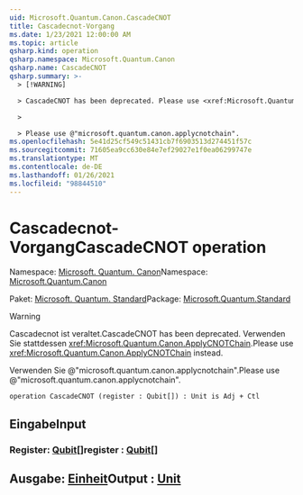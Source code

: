 ```yaml
---
uid: Microsoft.Quantum.Canon.CascadeCNOT
title: Cascadecnot-Vorgang
ms.date: 1/23/2021 12:00:00 AM
ms.topic: article
qsharp.kind: operation
qsharp.namespace: Microsoft.Quantum.Canon
qsharp.name: CascadeCNOT
qsharp.summary: >-
  > [!WARNING]

  > CascadeCNOT has been deprecated. Please use <xref:Microsoft.Quantum.Canon.ApplyCNOTChain> instead.

  >

  > Please use @"microsoft.quantum.canon.applycnotchain".
ms.openlocfilehash: 5e41d25cf549c51431cb7f6903513d274451f57c
ms.sourcegitcommit: 71605ea9cc630e84e7ef29027e1f0ea06299747e
ms.translationtype: MT
ms.contentlocale: de-DE
ms.lasthandoff: 01/26/2021
ms.locfileid: "98844510"
---
```

# <a name="cascadecnot-operation"></a><span data-ttu-id="a3c6b-102">Cascadecnot-Vorgang</span><span class="sxs-lookup"><span data-stu-id="a3c6b-102">CascadeCNOT operation</span></span>

<span data-ttu-id="a3c6b-103">Namespace: [Microsoft. Quantum. Canon](xref:Microsoft.Quantum.Canon)</span><span class="sxs-lookup"><span data-stu-id="a3c6b-103">Namespace: [Microsoft.Quantum.Canon](xref:Microsoft.Quantum.Canon)</span></span>

<span data-ttu-id="a3c6b-104">Paket: [Microsoft. Quantum. Standard](https://nuget.org/packages/Microsoft.Quantum.Standard)</span><span class="sxs-lookup"><span data-stu-id="a3c6b-104">Package: [Microsoft.Quantum.Standard](https://nuget.org/packages/Microsoft.Quantum.Standard)</span></span>


> [!WARNING]
> <span data-ttu-id="a3c6b-105">Cascadecnot ist veraltet.</span><span class="sxs-lookup"><span data-stu-id="a3c6b-105">CascadeCNOT has been deprecated.</span></span> <span data-ttu-id="a3c6b-106">Verwenden Sie stattdessen <xref:Microsoft.Quantum.Canon.ApplyCNOTChain>.</span><span class="sxs-lookup"><span data-stu-id="a3c6b-106">Please use <xref:Microsoft.Quantum.Canon.ApplyCNOTChain> instead.</span></span>
>
> <span data-ttu-id="a3c6b-107">Verwenden Sie @"microsoft.quantum.canon.applycnotchain".</span><span class="sxs-lookup"><span data-stu-id="a3c6b-107">Please use @"microsoft.quantum.canon.applycnotchain".</span></span>



```qsharp
operation CascadeCNOT (register : Qubit[]) : Unit is Adj + Ctl
```


## <a name="input"></a><span data-ttu-id="a3c6b-108">Eingabe</span><span class="sxs-lookup"><span data-stu-id="a3c6b-108">Input</span></span>

### <a name="register--qubit"></a><span data-ttu-id="a3c6b-109">Register: [Qubit](xref:microsoft.quantum.lang-ref.qubit)[]</span><span class="sxs-lookup"><span data-stu-id="a3c6b-109">register : [Qubit](xref:microsoft.quantum.lang-ref.qubit)[]</span></span>





## <a name="output--unit"></a><span data-ttu-id="a3c6b-110">Ausgabe: [Einheit](xref:microsoft.quantum.lang-ref.unit)</span><span class="sxs-lookup"><span data-stu-id="a3c6b-110">Output : [Unit](xref:microsoft.quantum.lang-ref.unit)</span></span>

